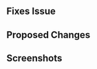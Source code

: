 <!-- If your PR fixes an open issue, use `Closes #999` to link your PR with the issue. #999 stands for the issue number you are fixing. -->

## Fixes Issue

<!--
Example: Closes #31
-->

## Proposed Changes

<!--
List all the proposed changes in your PR.
-->

## Screenshots

<!--
Add all the screenshots that support your changes.
-->